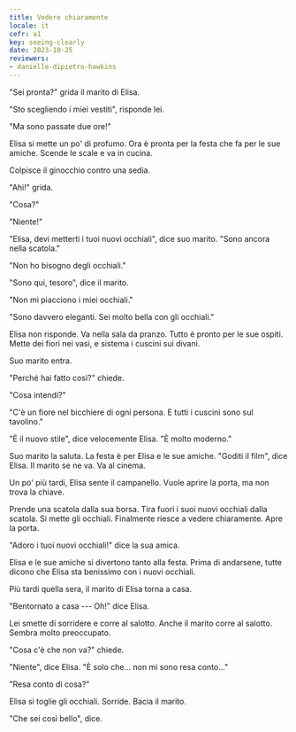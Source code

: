```yaml
---
title: Vedere chiaramente
locale: it
cefr: a1
key: seeing-clearly
date: 2023-10-25
reviewers:
- danielle-dipietro-hawkins
---
```


"Sei pronta?" grida il marito di Elisa.

"Sto scegliendo i miei vestiti", risponde lei.

"Ma sono passate due ore!"

Elisa si mette un po' di profumo. Ora è pronta per la festa che fa per le sue amiche. Scende le scale e va in cucina.

Colpisce il ginocchio contro una sedia.

"Ahi!" grida.

"Cosa?"

"Niente!"

"Elisa, devi metterti i tuoi nuovi occhiali", dice suo marito. "Sono ancora nella scatola."

"Non ho bisogno degli occhiali."

"Sono qui, tesoro", dice il marito.

"Non mi piacciono i miei occhiali."

"Sono davvero eleganti. Sei molto bella con gli occhiali."

Elisa non risponde. Va nella sala da pranzo. Tutto è pronto per le sue ospiti. Mette dei fiori nei vasi, e sistema i cuscini sui divani.

Suo marito entra.

"Perché hai fatto così?" chiede.

"Cosa intendi?"

"C'è un fiore nel bicchiere di ogni persona. E tutti i cuscini sono sul tavolino."

"È il nuovo stile", dice velocemente Elisa. "È molto moderno."

Suo marito la saluta. La festa è per Elisa e le sue amiche. "Goditi il film", dice Elisa. Il marito se ne va. Va al cinema.

Un po' più tardi, Elisa sente il campanello. Vuole aprire la porta, ma non trova la chiave.

Prende una scatola dalla sua borsa. Tira fuori i suoi nuovi occhiali dalla scatola. Si mette gli occhiali. Finalmente riesce a vedere chiaramente. Apre la porta.

"Adoro i tuoi nuovi occhiali!" dice la sua amica.

Elisa e le sue amiche si divertono tanto alla festa. Prima di andarsene, tutte dicono che Elisa sta benissimo con i nuovi occhiali.

Più tardi quella sera, il marito di Elisa torna a casa.

"Bentornato a casa --- Oh!" dice Elisa.

Lei smette di sorridere e corre al salotto. Anche il marito corre al salotto. Sembra molto preoccupato.

"Cosa c'è che non va?" chiede.

"Niente", dice Elisa. "È solo che... non mi sono resa conto..."

"Resa conto di cosa?"

Elisa si toglie gli occhiali. Sorride. Bacia il marito.

"Che sei così bello", dice.